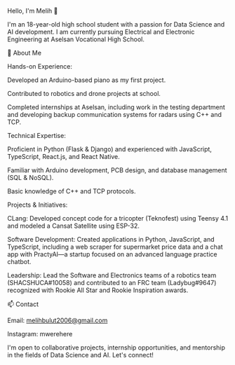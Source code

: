Hello, I'm Melih 👋

I'm an 18-year-old high school student with a passion for Data Science and AI development. I am currently pursuing Electrical and Electronic Engineering at Aselsan Vocational High School.

🚀 About Me

Hands-on Experience:

Developed an Arduino-based piano as my first project.

Contributed to robotics and drone projects at school.

Completed internships at Aselsan, including work in the testing department and developing backup communication systems for radars using C++ and TCP.

Technical Expertise:

Proficient in Python (Flask & Django) and experienced with JavaScript, TypeScript, React.js, and React Native.

Familiar with Arduino development, PCB design, and database management (SQL & NoSQL).

Basic knowledge of C++ and TCP protocols.

Projects & Initiatives:

CLang: Developed concept code for a tricopter (Teknofest) using Teensy 4.1 and modeled a Cansat Satellite using ESP-32.

Software Development: Created applications in Python, JavaScript, and TypeScript, including a web scraper for supermarket price data and a chat app with PractyAI—a startup focused on an advanced language practice chatbot.

Leadership: Lead the Software and Electronics teams of a robotics team (SHACSHUCA#10058) and contributed to an FRC team (Ladybug#9647) recognized with Rookie All Star and Rookie Inspiration awards.

📫 Contact

Email: melihbulut2006@gmail.com

Instagram: mwerehere

I'm open to collaborative projects, internship opportunities, and mentorship in the fields of Data Science and AI. Let's connect!
